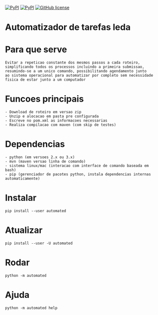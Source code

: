 [![PyPI](https://img.shields.io/badge/pypi-1.1.4-blue.svg)](https://pypi.python.org/pypi/automated)
[![PyPI](https://img.shields.io/pypi/pyversions/Django.svg)](https://pypi.python.org/pypi/automated)
[![GitHub license](https://img.shields.io/badge/license-MIT-blue.svg)](https://raw.githubusercontent.com/gabrielfern/automated-leda-tasks/master/LICENSE)

# Automatizador de tarefas leda

  # Para que serve

    Evitar a repeticao constante dos mesmos passos a cada roteiro,
    simplificando todos os processos incluindo a primeira submissao,
    resumindo-se a um unico comando, possibilitando agendamento junto
    ao sistema operacional para automatizar por completo sem necessidade
    fisica de estar junto a um computador

  # Funcoes principais

    - Download de roteiro em versao zip
    - Unzip e alocacao em pasta pre configurada
    - Escreve no pom.xml as informacoes necessarias
    - Realiza compilacao com maven (com skip de testes)

  # Dependencias

    - python (em versoes 2.x ou 3.x)
    - mvn (maven versao linha de comando)
    - sistema linux/mac (interacao com interface de comando baseada em bash)
    - pip (gerenciador de pacotes python, instala dependencias internas automaticamente)

  # Instalar

    pip install --user automated

  # Atualizar

    pip install --user -U automated

  # Rodar

    python -m automated

  # Ajuda

    python -m automated help
